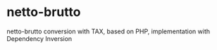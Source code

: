 # netto-brutto
netto-brutto conversion with TAX, based on PHP, implementation with Dependency Inversion
